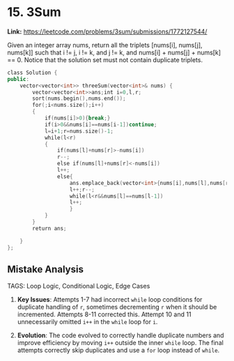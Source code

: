 # 15. 3Sum

**Link:** https://leetcode.com/problems/3sum/submissions/1772127544/

Given an integer array nums, return all the triplets [nums[i], nums[j], nums[k]] such that i != j, i != k, and j != k, and nums[i] + nums[j] + nums[k] == 0. Notice that the solution set must not contain duplicate triplets.

```cpp
class Solution {
public:
    vector<vector<int>> threeSum(vector<int>& nums) {
        vector<vector<int>>ans;int i=0,l,r;
        sort(nums.begin(),nums.end());
        for(;i<nums.size();i++)
        {
            if(nums[i]>0){break;}
            if(i>0&&nums[i]==nums[i-1])continue;
            l=i+1;r=nums.size()-1;
            while(l<r)
            {
                if(nums[l]+nums[r]>-nums[i])
                r--;
                else if(nums[l]+nums[r]<-nums[i])
                l++;
                else{
                    ans.emplace_back(vector<int>{nums[i],nums[l],nums[r]});
                    l++;r--;
                    while(l<r&&nums[l]==nums[l-1])
                    l++;
                    }
            }
        }
        return ans;

    }
};
```

## Mistake Analysis

TAGS: Loop Logic, Conditional Logic, Edge Cases

1. **Key Issues**: Attempts 1-7 had incorrect `while` loop conditions for duplicate handling of `r`, sometimes decrementing `r` when it should be incremented. Attempts 8-11 corrected this. Attempt 10 and 11 unnecessarily omitted `i++` in the `while` loop for `i`.

2. **Evolution**: The code evolved to correctly handle duplicate numbers and improve efficiency by moving `i++` outside the inner `while` loop.  The final attempts correctly skip duplicates and use a `for` loop instead of `while`.

